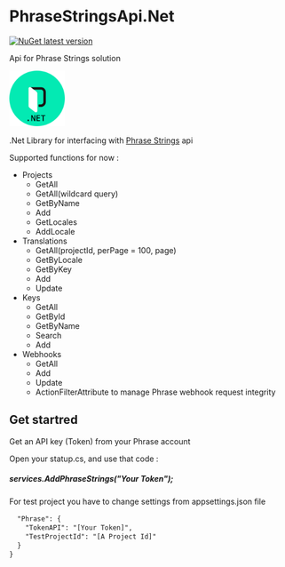 # PhraseStringsApi.Net

[![NuGet latest version](https://badgen.net/nuget/v/PhraseStrings.Api/latest)](https://nuget.org/packages/PhraseStrings.Api)

Api for Phrase Strings solution

<img src="/Phrase.png" width="100" height="100" />

.Net Library for interfacing with [Phrase Strings](https://phrase.com/) api

Supported functions for now :
- Projects
   - GetAll
   - GetAll(wildcard query)
   - GetByName
   - Add
   - GetLocales
   - AddLocale
- Translations
   - GetAll(projectId, perPage = 100, page) 
   - GetByLocale
   - GetByKey
   - Add
   - Update
- Keys
   - GetAll 
   - GetById
   - GetByName
   - Search
   - Add 
- Webhooks
   - GetAll
   - Add
   - Update
   - ActionFilterAttribute to manage Phrase webhook request integrity

## Get startred
Get an API key (Token) from your Phrase account

Open your statup.cs, and use that code :
#####  services.AddPhraseStrings("Your Token");

For test project you have to change settings from appsettings.json file
``` {
  "Phrase": {
    "TokenAPI": "[Your Token]",
    "TestProjectId": "[A Project Id]"
  }
}
